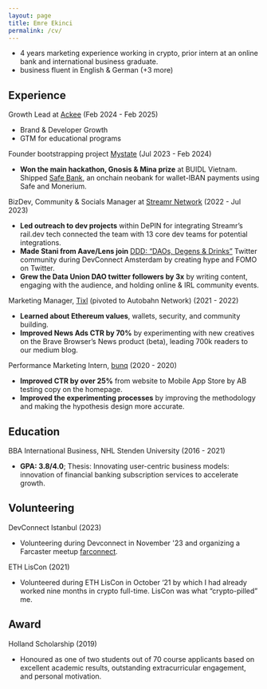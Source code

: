 ```yaml
---
layout: page
title: Emre Ekinci
permalink: /cv/
---
```


- 4 years marketing experience working in crypto, prior intern at an online bank and international business graduate.
- business fluent in English & German (+3 more)

## Experience
Growth Lead at [Ackee](https://ackee.xyz/) (Feb 2024 - Feb 2025)
- Brand & Developer Growth
- GTM for educational programs

Founder bootstrapping project [Mystate](https://mystate.in/portugal) (Jul 2023 - Feb 2024)
- **Won the main hackathon, Gnosis & Mina prize** at BUIDL Vietnam. Shipped [Safe Bank](https://devfolio.co/projects/banking-protocol-d4ab), an onchain neobank for wallet-IBAN payments using Safe and Monerium.

BizDev, Community & Socials Manager at [Streamr Network](https://streamr.network/) (2022 - Jul 2023)
- **Led outreach to dev projects** within DePIN for integrating Streamr’s rail.dev tech connected the team with 13 core dev teams for potential integrations.
- **Made Stani from Aave/Lens join**  [DDD: “DAOs, Degens & Drinks”](https://twitter.com/i/communities/1496995687111831555) Twitter community during DevConnect Amsterdam by creating hype and FOMO on Twitter.
- **Grew the Data Union DAO twitter followers by 3x** by writing content, engaging with the audience, and holding online & IRL community events.

Marketing Manager, [Tixl](https://web.archive.org/web/20210205101554/https://tixl.org/) (pivoted to Autobahn Network) (2021 - 2022)
- **Learned about Ethereum values**, wallets, security, and community building.
- **Improved News Ads CTR by 70%** by experimenting with new creatives on the Brave Browser’s News product (beta), leading 700k readers to our medium blog.

Performance Marketing Intern, [bunq](https://www.bunq.com/) (2020 - 2020)
- **Improved CTR by over 25%** from website to Mobile App Store by AB testing copy on the homepage.
- **Improved the experimenting processes** by improving the methodology and making the hypothesis design more accurate.

## Education
BBA International Business, NHL Stenden University (2016 - 2021)
- **GPA: 3.8/4.0**; Thesis: Innovating user-centric business models: innovation of financial banking subscription services to accelerate growth.

## Volunteering
DevConnect Istanbul (2023)
- Volunteering during Devconnect in November '23 and organizing a Farcaster meetup [farconnect](https://farconnect.xyz/).

ETH LisCon (2021)
- Volunteered during ETH LisCon in October ‘21 by which I had already worked nine months in crypto full-time. LisCon was what “crypto-pilled” me.

## Award
Holland Scholarship (2019)
- Honoured as one of two students out of 70 course applicants based on excellent academic results, outstanding extracurricular engagement, and personal motivation.
